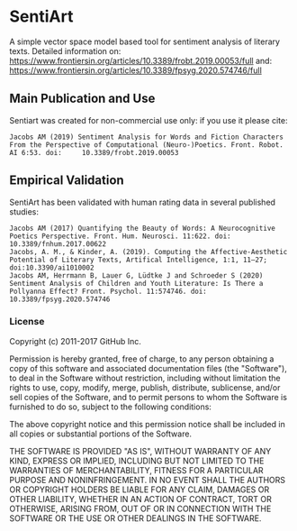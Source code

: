 # SentiArt
A simple vector space model based tool for sentiment analysis of literary texts.
Detailed information on: https://www.frontiersin.org/articles/10.3389/frobt.2019.00053/full and: https://www.frontiersin.org/articles/10.3389/fpsyg.2020.574746/full

## Main Publication and Use
Sentiart was created for non-commercial use only: if you use it please cite:

    Jacobs AM (2019) Sentiment Analysis for Words and Fiction Characters From the Perspective of Computational (Neuro-)Poetics. Front. Robot. AI 6:53. doi:     10.3389/frobt.2019.00053 

## Empirical Validation
SentiArt has been validated with human rating data in several published studies:
    
    Jacobs AM (2017) Quantifying the Beauty of Words: A Neurocognitive Poetics Perspective. Front. Hum. Neurosci. 11:622. doi: 10.3389/fnhum.2017.00622
    Jacobs, A. M., & Kinder, A. (2019). Computing the Affective-Aesthetic Potential of Literary Texts, Artifical Intelligence, 1:1, 11–27; doi:10.3390/ai1010002 
    Jacobs AM, Herrmann B, Lauer G, Lüdtke J and Schroeder S (2020) Sentiment Analysis of Children and Youth Literature: Is There a Pollyanna Effect? Front. Psychol. 11:574746. doi: 10.3389/fpsyg.2020.574746 

### License
Copyright (c) 2011-2017 GitHub Inc.

Permission is hereby granted, free of charge, to any person obtaining a copy of this software and associated documentation files (the "Software"), to deal in the Software without restriction, including without limitation the rights to use, copy, modify, merge, publish, distribute, sublicense, and/or sell copies of the Software, and to permit persons to whom the Software is furnished to do so, subject to the following conditions:

The above copyright notice and this permission notice shall be included in all copies or substantial portions of the Software.

THE SOFTWARE IS PROVIDED "AS IS", WITHOUT WARRANTY OF ANY KIND, EXPRESS OR IMPLIED, INCLUDING BUT NOT LIMITED TO THE WARRANTIES OF MERCHANTABILITY, FITNESS FOR A PARTICULAR PURPOSE AND NONINFRINGEMENT. IN NO EVENT SHALL THE AUTHORS OR COPYRIGHT HOLDERS BE LIABLE FOR ANY CLAIM, DAMAGES OR OTHER LIABILITY, WHETHER IN AN ACTION OF CONTRACT, TORT OR OTHERWISE, ARISING FROM, OUT OF OR IN CONNECTION WITH THE SOFTWARE OR THE USE OR OTHER DEALINGS IN THE SOFTWARE.
